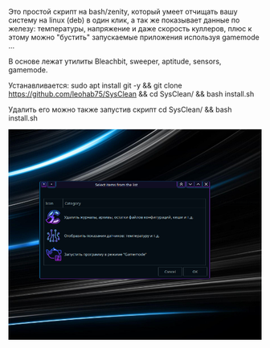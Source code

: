 

Это простой скрипт на bash/zenity, который умеет отчищать вашу систему на linux (deb) в один клик,
а так же показывает данные по железу: температуры, напряжение и даже скорость куллеров,
плюс к этому можно "бустить" запускаемые приложения используя gamemode ...

В основе лежат утилиты Bleachbit, sweeper, aptitude, sensors, gamemode.

Устанавливается: sudo apt install git -y && git clone https://github.com/leohab75/SysClean && cd SysClean/ && bash install.sh

Удалить его можно также запустив скрипт cd SysClean/ && bash install.sh

![alt text](ico/SysClean.png)
